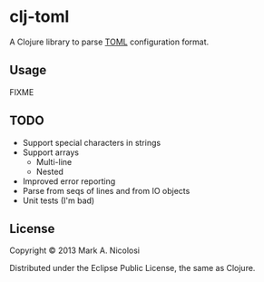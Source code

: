 # clj-toml

A Clojure library to parse [TOML](https://github.com/mojombo/toml) configuration format.

## Usage

FIXME

## TODO

* Support special characters in strings
* Support arrays
  - Multi-line
  - Nested
* Improved error reporting
* Parse from seqs of lines and from IO objects
* Unit tests (I'm bad)

## License

Copyright © 2013 Mark A. Nicolosi

Distributed under the Eclipse Public License, the same as Clojure.
